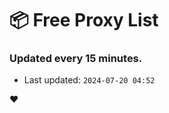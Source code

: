 # :package: Free Proxy List
### Updated every 15 minutes.

- Last updated: `2024-07-20 04:52`

:heart:
